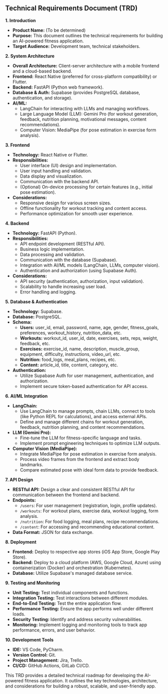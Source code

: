 ## Technical Requirements Document (TRD)

**1. Introduction**

* **Product Name:** (To be determined)
* **Purpose:** This document outlines the technical requirements for building an AI-powered fitness application.
* **Target Audience:**  Development team, technical stakeholders.

**2. System Architecture**

* **Overall Architecture:** Client-server architecture with a mobile frontend and a cloud-based backend.
* **Frontend:** React Native (preferred for cross-platform compatibility) or Flutter.
* **Backend:** FastAPI (Python web framework).
* **Database & Auth:** Supabase (provides PostgreSQL database, authentication, and storage).
* **AI/ML:**
    * LangChain for interacting with LLMs and managing workflows.
    * Large Language Model (LLM): Gemini Pro (for workout generation, feedback, nutrition planning, motivational messages, content recommendations).
    * Computer Vision: MediaPipe (for pose estimation in exercise form analysis).

**3. Frontend**

* **Technology:** React Native or Flutter.
* **Responsibilities:**
    * User interface (UI) design and implementation.
    * User input handling and validation.
    * Data display and visualization.
    * Communication with the backend API.
    * (Optional) On-device processing for certain features (e.g., initial pose estimation).
* **Considerations:**
    * Responsive design for various screen sizes.
    * Offline functionality for workout tracking and content access.
    * Performance optimization for smooth user experience.

**4. Backend**

* **Technology:** FastAPI (Python).
* **Responsibilities:**
    * API endpoint development (RESTful API).
    * Business logic implementation.
    * Data processing and validation.
    * Communication with the database (Supabase).
    * Integration with AI/ML models (LangChain, LLMs, computer vision).
    * Authentication and authorization (using Supabase Auth).
* **Considerations:**
    * API security (authentication, authorization, input validation).
    * Scalability to handle increasing user load.
    * Error handling and logging.

**5. Database & Authentication**

* **Technology:** Supabase.
* **Database:** PostgreSQL.
* **Schema:**
    * **Users:**  user_id, email, password, name, age, gender, fitness_goals, preferences, workout_history, nutrition_data, etc.
    * **Workouts:** workout_id, user_id, date, exercises, sets, reps, weight, feedback, etc.
    * **Exercises:** exercise_id, name, description, muscle_group, equipment, difficulty, instructions, video_url, etc.
    * **Nutrition:**  food_logs, meal_plans, recipes, etc.
    * **Content:** article_id, title, content, category, etc.
* **Authentication:**
    * Utilize Supabase Auth for user management, authentication, and authorization.
    * Implement secure token-based authentication for API access.

**6. AI/ML Integration**

* **LangChain:**
    * Use LangChain to manage prompts, chain LLMs, connect to tools (like Python REPL for calculations), and access external APIs.
    * Define and manage different chains for workout generation, feedback, nutrition planning, and content recommendations.
* **LLM (Gemini Pro):**
    * Fine-tune the LLM for fitness-specific language and tasks.
    * Implement prompt engineering techniques to optimize LLM outputs.
* **Computer Vision (MediaPipe):**
    * Integrate MediaPipe for pose estimation in exercise form analysis.
    * Process video frames from the frontend and extract body landmarks.
    * Compare estimated pose with ideal form data to provide feedback.

**7. API Design**

* **RESTful API:** Design a clear and consistent RESTful API for communication between the frontend and backend.
* **Endpoints:**
    * `/users`:  For user management (registration, login, profile updates).
    * `/workouts`:  For workout plans, exercise data, workout logging, form analysis.
    * `/nutrition`:  For food logging, meal plans, recipe recommendations.
    * `/content`:  For accessing and recommending educational content.
* **Data Format:** JSON for data exchange.

**8. Deployment**

* **Frontend:**  Deploy to respective app stores (iOS App Store, Google Play Store).
* **Backend:**  Deploy to a cloud platform (AWS, Google Cloud, Azure) using containerization (Docker) and orchestration (Kubernetes).
* **Database:**  Utilize Supabase's managed database service.

**9. Testing and Monitoring**

* **Unit Testing:**  Test individual components and functions.
* **Integration Testing:**  Test interactions between different modules.
* **End-to-End Testing:**  Test the entire application flow.
* **Performance Testing:**  Ensure the app performs well under different loads.
* **Security Testing:**  Identify and address security vulnerabilities.
* **Monitoring:**  Implement logging and monitoring tools to track app performance, errors, and user behavior.

**10. Development Tools**

* **IDE:**  VS Code, PyCharm.
* **Version Control:** Git.
* **Project Management:** Jira, Trello.
* **CI/CD:**  GitHub Actions, GitLab CI/CD.

This TRD provides a detailed technical roadmap for developing the AI-powered fitness application. It outlines the key technologies, architecture, and considerations for building a robust, scalable, and user-friendly app.